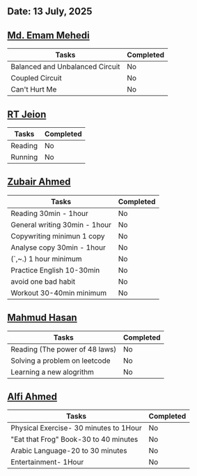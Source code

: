 ## Date: 13 July, 2025

## [Md. Emam Mehedi](https://github.com/mdemammehedi-159)
|Tasks|Completed|
|-------|-----|
|Balanced and Unbalanced Circuit | No|
|Coupled Circuit | No|
|Can't Hurt Me | No|
## [RT Jeion](https://github.com/RT-Jeion)
|Tasks|Completed|
|-------|-----|
|Reading | No|
|Running | No|
## [Zubair Ahmed](https://github.com/zubair-rex)
|Tasks|Completed|
|-------|-----|
|Reading 30min - 1hour | No|
|General writing 30min - 1hour | No|
|Copywriting minimun 1 copy | No|
|Analyse copy 30min - 1hour | No|
|(`,~.) 1 hour minimum | No|
|Practice English 10-30min | No|
|avoid one bad habit | No|
|Workout 30-40min minimum | No|
## [Mahmud Hasan](https://github.com/mahmud1223)
|Tasks|Completed|
|-------|-----|
|Reading (The power of 48 laws)| No|
|Solving a problem on leetcode | No|
|Learning a new alogrithm      | No|
## [Alfi Ahmed](https://github.com/alfiahmed160)
|Tasks|Completed|
|-------|-----|
| Physical Exercise- 30 minutes to 1Hour | No|
|"Eat that Frog" Book-30 to 40 minutes| No|
|Arabic Language-20 to 30 minutes | No|
|Entertainment- 1Hour| No|
